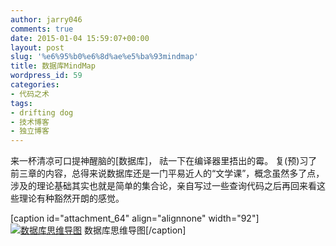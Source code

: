 ```yaml
---
author: jarry046
comments: true
date: 2015-01-04 15:59:07+00:00
layout: post
slug: '%e6%95%b0%e6%8d%ae%e5%ba%93mindmap'
title: 数据库MindMap
wordpress_id: 59
categories:
- 代码之术
tags:
- drifting dog
- 技术博客
- 独立博客
---
```


来一杯清凉可口提神醒脑的[数据库]， 祛一下在编译器里捂出的霉。<!-- more -->
复(预)习了前三章的内容，总得来说数据库还是一门平易近人的“文学课”，概念虽然多了点，涉及的理论基础其实也就是简单的集合论，亲自写过一些查询代码之后再回来看这些理论有种豁然开朗的感觉。

[caption id="attachment_64" align="alignnone" width="92"][![数据库思维导图](http://www.driftingdog.com/wp-content/uploads/2015/01/数据库-2-92x300.jpg)](http://www.driftingdog.com/wp-content/uploads/2015/01/数据库-2.jpg) 数据库思维导图[/caption]
